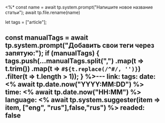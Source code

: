 <%*
const name = await tp.system.prompt("Напишите новое название статьи");
await tp.file.rename(name)




let tags = ["article"];

const manualTags = await tp.system.prompt("Добавить свои теги через запятую:");
if (manualTags) {
    tags.push(...manualTags.split(",")
        .map(t => t.trim())
        .map(t => `#${t.replace(/^#/, '')}`) 
        .filter(t => t.length > 1));
}
%>---
link: 
tags:
date: <% await tp.date.now("YYYY:MM:DD") %>
time: <% await tp.date.now("HH:MM") %>
language: <% await tp.system.suggester(item => item, ["eng", "rus"],false,"rus")
%>
readed: false
---
